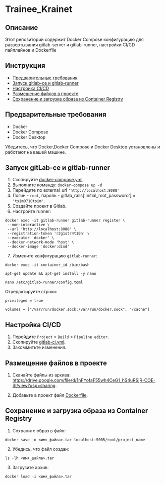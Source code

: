 # Trainee_Krainet


## Описание

Этот репозиторий содержит Docker Compose конфигурацию для развертывания gitlab-server и gitlab-runner, настройки CI/CD пайплайнов и Dockerfile 

## Инструкция

- [Предварительные требования](#предварительные-требования)
- [Запуск gitlab-ce и gitlab-runner](#запуск-gitlab-ce-и-Gitlab-runner)
- [Настройка CI/CD](#настройка-cicd)
- [Размещение файлов в проекте](#Размещение-файлов-в-проекте)
- [Сохранение и загрузка образа из Container Registry](#Сохранение-и-загрузка-образа-из-Container-Registry)

## Предварительные требования

- Docker
- Docker Compose
- Docker Desktop

Убедитесь, что Docker,Docker Compose и Docker Desktop установлены и работают на вашей машине.

## Запуск gitLab-ce и gitlab-runner

1. Скопируйте [docker-compose.yml](https://github.com/Tsim0710/Trainee_Krainet/blob/f29dd0f694e70654f0411eeb94a67ecca758fc7f/docker-compose.yml).
2. Выполните команду: `docker-compose up -d`
3. Перейдите по external_url `'http://localhost:8088'`
4. Логин - `root`, пароль - gitlab_rails['initial_root_password'] = `'tsim0710tsim'`.
5. Создайте проект в Gitlab.
6. Настройте runner:

```
docker exec -it gitlab-runner gitlab-runner register \
 --non-interactive \
 --url 'http://localhost:8088' \
 --registration-token 'r3g1str4t10n' \
 --executor 'docker' \
 --docker-network-mode 'host' \
 --docker-image 'docker:dind'
```
    
7. Измените конфигурацию `gitlab-runner`:

`docker exec -it container_id /bin/bash` 

`apt-get update && apt-get install -y nano`

`nano /etc/gitlab-runner/config.toml`

 Отредактируйте строки:

 `privileged = true`

 `volumes = ["/var/run/docker.sock:/var/run/docker.sock", "/cache"]`


## Настройка CI/CD

1. Перейдите `Project` > `Build` > `Pipeline editor`.
2. Скопируйте [gitlab-ci.yml](https://github.com/Tsim0710/Trainee_Krainet/blob/92b003894d17f71001e367c757c187abe8cacc73/.gitlab-ci.yml).
3. Закоммитьте изменения.

## Размещение файлов в проекте
1. Скачайте файлы из архива: https://drive.google.com/file/d/1nFYofaF55wh4CeG1_hS4uRSjR-COE-SI/view?usp=sharing.

2. Добавьте в проект файл [Dockerfile](https://github.com/Tsim0710/Trainee_Krainet/blob/6b36acbf81c90521969f41782d7f45879778aae2/Dockerfile).



## Сохранение и загрузка образа из Container Registry

1. Сохраните образ в файл:
   
 `docker save -o <имя_файла>.tar localhost:5005/root/project_name`

2. Убедись, что файл создан:

 `ls -lh <имя_файла>.tar`

3. Загрузите архив:

 `docker load -i <имя_файла>.tar`
